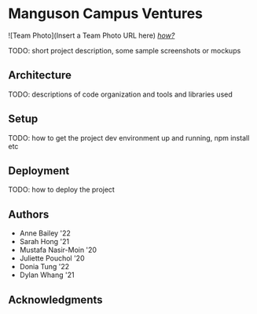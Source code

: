 # Manguson Campus Ventures 

![Team Photo](Insert a Team Photo URL here)
[*how?*](https://help.github.com/articles/about-readmes/#relative-links-and-image-paths-in-readme-files)

TODO: short project description, some sample screenshots or mockups

## Architecture

TODO:  descriptions of code organization and tools and libraries used

## Setup

TODO: how to get the project dev environment up and running, npm install etc

## Deployment

TODO: how to deploy the project

## Authors

* Anne Bailey '22
* Sarah Hong '21
* Mustafa Nasir-Moin '20
* Juliette Pouchol '20
* Donia Tung '22
* Dylan Whang '21

## Acknowledgments
